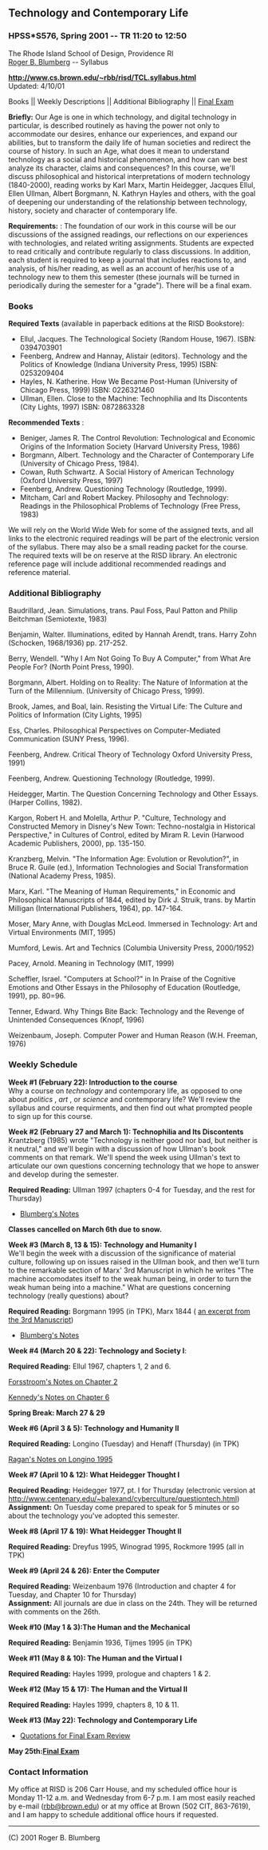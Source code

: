 ## Technology and Contemporary Life

### HPSS*S576, Spring 2001 -- TR 11:20 to 12:50  
The Rhode Island School of Design, Providence RI  
[Roger B. Blumberg](http://www.cs.brown.edu/~rbb/) \-- Syllabus

**http://www.cs.brown.edu/~rbb/risd/TCL.syllabus.html**  
Updated: 4/10/01

Books || Weekly Descriptions || Additional Bibliography || [Final
Exam](TCL.exam.html)

**Briefly:** Our Age is one in which technology, and digital technology in
particular, is described routinely as having the power not only to accommodate
our desires, enhance our experiences, and expand our abilities, but to
transform the daily life of human societies and redirect the course of
history. In such an Age, what does it mean to understand technology as a
social and historical phenomenon, and how can we best analyze its character,
claims and consequences? In this course, we'll discuss philosophical and
historical interpretations of modern technology (1840-2000), reading works by
Karl Marx, Martin Heidegger, Jacques Ellul, Ellen Ullman, Albert Borgmann, N.
Kathryn Hayles and others, with the goal of deepening our understanding of the
relationship between technology, history, society and character of
contemporary life.

**Requirements:** : The foundation of our work in this course will be our
discussions of the assigned readings, our reflections on our experiences with
technologies, and related writing assignments. Students are expected to read
critically and contribute regularly to class discussions. In addition, each
student is required to keep a journal that includes reactions to, and
analysis, of his/her reading, as well as an account of her/his use of a
technology new to them this semester (these journals will be turned in
periodically during the semester for a "grade"). There will be a final exam.

### Books

**Required Texts** (available in paperback editions at the RISD Bookstore):  

  * Ellul, Jacques. The Technological Society (Random House, 1967). ISBN: 0394703901 
  * Feenberg, Andrew and Hannay, Alistair (editors). Technology and the Politics of Knowledge (Indiana University Press, 1995) ISBN: 0253209404 
  * Hayles, N. Katherine. How We Became Post-Human (University of Chicago Press, 1999) ISBN: 0226321460 
  * Ullman, Ellen. Close to the Machine: Technophilia and Its Discontents (City Lights, 1997) ISBN: 0872863328 

**Recommended Texts** :  

  * Beniger, James R. The Control Revolution: Technological and Economic Origins of the Information Society (Harvard University Press, 1986) 
  * Borgmann, Albert. Technology and the Character of Contemporary Life (University of Chicago Press, 1984). 
  * Cowan, Ruth Schwartz. A Social History of American Technology (Oxford University Press, 1997) 
  * Feenberg, Andrew. Questioning Technology (Routledge, 1999). 
  * Mitcham, Carl and Robert Mackey. Philosophy and Technology: Readings in the Philosophical Problems of Technology (Free Press, 1983) 

We will rely on the World Wide Web for some of the assigned texts, and all
links to the electronic required readings will be part of the electronic
version of the syllabus. There may also be a small reading packet for the
course. The required texts will be on reserve at the RISD library. An
electronic reference page will include additional recommended readings and
reference material.

  

### Additional Bibliography

Baudrillard, Jean. Simulations, trans. Paul Foss, Paul Patton and Philip
Beitchman (Semiotexte, 1983)

Benjamin, Walter. Illuminations, edited by Hannah Arendt, trans. Harry Zohn
(Schocken, 1968/1936) pp. 217-252.

Berry, Wendell. "Why I Am Not Going To Buy A Computer," from What Are People
For? (North Point Press, 1990).

Borgmann, Albert. Holding on to Reality: The Nature of Information at the Turn
of the Millennium. (University of Chicago Press, 1999).

Brook, James, and Boal, Iain. Resisting the Virtual Life: The Culture and
Politics of Information (City Lights, 1995)

Ess, Charles. Philosophical Perspectives on Computer-Mediated Communication
(SUNY Press, 1996).

Feenberg, Andrew. Critical Theory of Technology Oxford University Press, 1991)

Feenberg, Andrew. Questioning Technology (Routledge, 1999).

Heidegger, Martin. The Question Concerning Technology and Other Essays.
(Harper Collins, 1982).

Kargon, Robert H. and Molella, Arthur P. "Culture, Technology and Constructed
Memory in Disney's New Town: Techno-nostalgia in Historical Perspective," in
Cultures of Control, edited by Miram R. Levin (Harwood Academic Publishers,
2000), pp. 135-150.

Kranzberg, Melvin. "The Information Age: Evolution or Revolution?", in Bruce
R. Guile (ed.), Information Technologies and Social Transformation (National
Academy Press, 1985).

Marx, Karl. "The Meaning of Human Requirements," in Economic and Philosophical
Manuscripts of 1844, edited by Dirk J. Struik, trans. by Martin Milligan
(International Publishers, 1964), pp. 147-164.

Moser, Mary Anne, with Douglas McLeod. Immersed in Technology: Art and Virtual
Environments (MIT, 1995)

Mumford, Lewis. Art and Technics (Columbia University Press, 2000/1952)

Pacey, Arnold. Meaning in Technology (MIT, 1999)

Scheffler, Israel. "Computers at School?" in In Praise of the Cognitive
Emotions and Other Essays in the Philosophy of Education (Routledge, 1991),
pp. 80=96.

Tenner, Edward. Why Things Bite Back: Technology and the Revenge of Unintended
Consequences (Knopf, 1996)

Weizenbaum, Joseph. Computer Power and Human Reason (W.H. Freeman, 1976)

### Weekly Schedule

**Week #1 (February 22): Introduction to the course**  
Why a course on _technology_ and contemporary life, as opposed to one about
_politics_ , _art_ , or _science_ and contemporary life? We'll review the
syllabus and course requirments, and then find out what prompted people to
sign up for this course.

**Week #2 (February 27 and March 1): Technophilia and Its Discontents**  
Krantzberg (1985) wrote "Technology is neither good nor bad, but neither is it
neutral," and we'll begin with a discussion of how Ullman's book comments on
that remark. We'll spend the week using Ullman's text to articulate our own
questions concerning technology that we hope to answer and develop during the
semester.

**Required Reading:** Ullman 1997 (chapters 0-4 for Tuesday, and the rest for
Thursday)

  * [Blumberg's Notes](TCL.rbb1.html)

**Classes cancelled on March 6th due to snow.**

**Week #3 (March 8, 13 & 15): Technology and Humanity I**  
We'll begin the week with a discussion of the significance of material
culture, following up on issues raised in the Ullman book, and then we'll turn
to the remarkable section of Marx' 3rd Manuscript in which he writes "The
machine accomodates itself to the weak human being, in order to turn the weak
human being into a machine." What are questions concerning technology (really
questions) about?

**Required Reading:** Borgmann 1995 (in  TPK), Marx 1844 ( [an excerpt from
the 3rd Manuscript](KM1844.needs.html))

  * [Blumberg's Notes](TCL.rbb2.html) 

**Week #4 (March 20 & 22): Technology and Society I**:  

**Required Reading:** Ellul 1967, chapters 1, 2 and 6.

[Forsstroom's Notes on Chapter 2](TCL.hf1.html)

[Kennedy's Notes on Chapter 6](TCL.kk1.html)

**Spring Break: March 27 & 29**

**Week #6 (April 3 & 5): Technology and Humanity II**  

**Required Reading:** Longino (Tuesday) and Henaff (Thursday) (in  TPK)

[Ragan's Notes on Longino 1995](TCL.jr1.html)

**Week #7 (April 10 & 12): What Heidegger Thought I**  

**Required Reading:** Heidegger 1977, pt. I for Thursday (electronic version
at <http://www.centenary.edu/~balexand/cyberculture/questiontech.html>)  
**Assignment:** On Tuesday come prepared to speak for 5 minutes or so about
the technology you've adopted this semester.

**Week #8 (April 17 & 19): What Heidegger Thought II**  

**Required Reading:** Dreyfus 1995, Winograd 1995, Rockmore 1995 (all in  TPK)

**Week #9 (April 24 & 26): Enter the Computer**  

**Required Reading:** Weizenbaum 1976 (Introduction and chapter 4 for Tuesday,
and Chapter 10 for Thursday)  
**Assignment:** All journals are due in class on the 24th. They will be
returned with comments on the 26th.

**Week #10 (May 1 & 3):The Human and the Mechanical**  

**Required Reading:** Benjamin 1936, Tijmes 1995 (in  TPK)

**Week #11 (May 8 & 10): The Human and the Virtual I**  

**Required Reading:** Hayles 1999, prologue and chapters 1  & 2\.

**Week #12 (May 15 & 17): The Human and the Virtual II**

**Required Reading:** Hayles 1999, chapters 8, 10  & 11\.

**Week #13 (May 22): Technology and Contemporary Life**  

  * [Quotations for Final Exam Review](TCL.review.html) 

**May 25th:[Final Exam](TCL.exam.html)**

### Contact Information

My office at RISD is 206 Carr House, and my scheduled office hour is Monday
11-12 a.m. and Wednesday from 6-7 p.m. I am most easily reached by e-mail
(rbb@brown.edu) or at my office at Brown (502 CIT, 863-7619), and I am happy
to schedule additional office hours if requested.

* * *

(C) 2001 Roger B. Blumberg

